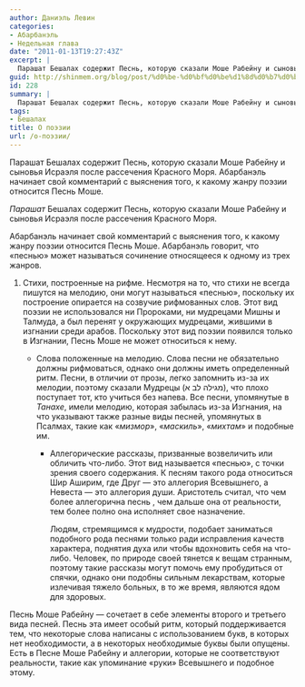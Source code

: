```yaml
---
author: Даниэль Левин
categories:
- Абарбанэль
- Недельная глава
date: "2011-01-13T19:27:43Z"
excerpt: |
  Парашат Бешалах содержит Песнь, которую сказали Моше Рабейну и сыновья Исраэля после рассечения Красного Моря. Абарбанэль начинает свой комментарий с выяснения того, к какому жанру поэзии относится Песнь Моше.
guid: http://shinmem.org/blog/post/%d0%be-%d0%bf%d0%be%d1%8d%d0%b7%d0%b8%d0%b8
id: 228
summary: |
  Парашат Бешалах содержит Песнь, которую сказали Моше Рабейну и сыновья Исраэля после рассечения Красного Моря. Абарбанэль начинает свой комментарий с выяснения того, к какому жанру поэзии относится Песнь Моше.
tags:
- Бешалах
title: О поэзии
url: /о-поэзии/
---
```

Парашат Бешалах содержит Песнь, которую сказали Моше Рабейну и сыновья Исраэля после рассечения Красного Моря. Абарбанэль начинает свой комментарий с выяснения того, к какому жанру поэзии относится Песнь Моше.
<!--more-->

_Парашат_ Бешалах содержит Песнь, которую сказали Моше Рабейну и сыновья Исраэля после рассечения Красного Моря. 

Абарбанэль начинает свой комментарий с выяснения того, к какому жанру поэзии относится Песнь Моше. Абарбанэль говорит, что «песнью» может называться сочинение относящееся к одному из трех жанров. 

  1. Стихи, построенные на рифме. Несмотря на то, что стихи не всегда пишутся на мелодию, они могут называться «песнью», поскольку их построение опирается на созвучие рифмованных слов. Этот вид поэзии не использовался ни Пророками, ни мудрецами Мишны и Талмуда, а был перенят у окружающих мудрецами, жившими в изгнании среди арабов. Поскольку этот вид поэзии появился только в Изгнании, Песнь Моше не может относиться к нему.
    
      * Слова положенные на мелодию. Слова песни не обязательно должны рифмоваться, однако они должны иметь определенный ритм. Песни, в отличии от прозы, легко запомнить из-за их мелодии, поэтому сказали Мудрецы (מגילה לב א), что плохо поступает тот, кто учиться без напева. Все песни, упомянутые в _Танахе_, имели мелодию, которая забылась из-за Изгнания, на что указывают также разные виды песней, упомянутых в Псалмах, такие как «_мизмор_», «_маскиль_», «_михтам_» и подобные им.
        
          * Аллегорические рассказы, призванные возвеличить или обличить что-либо. Этот вид называется «песнью», с точки зрения своего содержания. К песням такого рода относиться Шир Аширим, где Друг — это аллегория Всевышнего, а Невеста — это аллегория души. Аристотель считал, что чем более аллегорична песнь , чем дальше она от реальности, тем более полно она исполняет свое назначение. 
            
            Людям, стремящимся к мудрости, подобает заниматься подобного рода песнями только ради исправления качеств характера, поднятия духа или чтобы вдохновить себя на что-либо. Человек, по природе своей тянется к вещам странным, поэтому такие рассказы могут помочь ему пробудиться от спячки, однако они подобны сильным лекарствам, которые излечивая тяжело больных, в то же время, являются ядом для здоровых. </ol> 
        
        Песнь Моше Рабейну — сочетает в себе элементы второго и третьего вида песней. Песнь эта имеет особый ритм, который поддерживается тем, что некоторые слова написаны с использованием букв, в которых нет необходимости, а в некоторых необходимые буквы были опущены. Есть в Песне Моше Рабейну и аллегории, которые не соответствуют реальности, такие как упоминание «руки» Всевышнего и подобное этому.